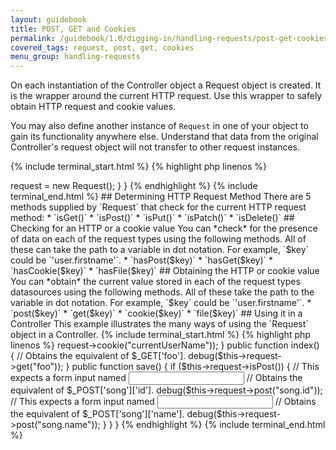 ```yaml
---
layout: guidebook
title: POST, GET and Cookies
permalink: /guidebook/1.0/digging-in/handling-requests/post-get-cookies/
covered_tags: request, post, get, cookies
menu_group: handling-requests
---
```


On each instantiation of the Controller object a Request object is created. It is the wrapper around the current HTTP request. Use this wrapper to safely obtain HTTP request and cookie values.

You may also define another instance of `Request` in one of your object to gain its functionality anywhere else. Understand that data from the original Controller's request object will not transfer to other request instances.

{% include terminal_start.html %}
{% highlight php linenos %}
<?php
namespace App\Model\Service;

use Strata\Controller\Request;

class MyOtherApiService {

    public $request;

    public function __construct()
    {
        $this->request = new Request();
    }
}
{% endhighlight %}
{% include terminal_end.html %}

## Determining HTTP Request Method

There are 5 methods supplied by `Request` that check for the current HTTP request method:

* `isGet()`
* `isPost()`
* `isPut()`
* `isPatch()`
* `isDelete()`

## Checking for an HTTP or a cookie value

You can *check* for the presence of data on each of the request types using the following methods. All of these can take the path to a variable in dot notation. For example, `$key` could be `'user.firstname'`.

* `hasPost($key)`
* `hasGet($key)`
* `hasCookie($key)`
* `hasFile($key)`

## Obtaining the HTTP or cookie value

You can *obtain* the current value stored in each of the request types datasources using the following methods. All of these take the path to the variable in dot notation. For example, `$key` could be `'user.firstname'`.

* `post($key)`
* `get($key)`
* `cookie($key)`
* `file($key)`


## Using it in a Controller

This example illustrates the many ways of using the `Request` object in a Controller.

{% include terminal_start.html %}
{% highlight php linenos %}
<?php
namespace App\Controller;

use App\Model\Song;

class SongsController extends AppController {

    public function before()
    {
        // Obtains the equivalent of $_COOKIE['currentUserName'].
        debug($this->request->cookie("currentUserName"));
    }

    public function index()
    {
        // Obtains the equivalent of $_GET['foo'].
        debug($this->request->get("foo"));
    }

    public function save()
    {
        if ($this->request->isPost()) {
            // This expects a form input named <input name="song[id]" ... >
            // Obtains the equivalent of $_POST['song']['id'].
            debug($this->request->post("song.id"));

            // This expects a form input named <input name="song[name]" ... >
            // Obtains the equivalent of $_POST['song']['name'].
            debug($this->request->post("song.name"));
        }
    }
}
{% endhighlight %}
{% include terminal_end.html %}
